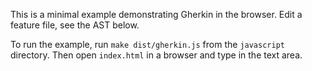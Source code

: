 This is a minimal example demonstrating Gherkin in the browser.
Edit a feature file, see the AST below.

To run the example, run `make dist/gherkin.js` from the `javascript` directory.
Then open `index.html` in a browser and type in the text area.
